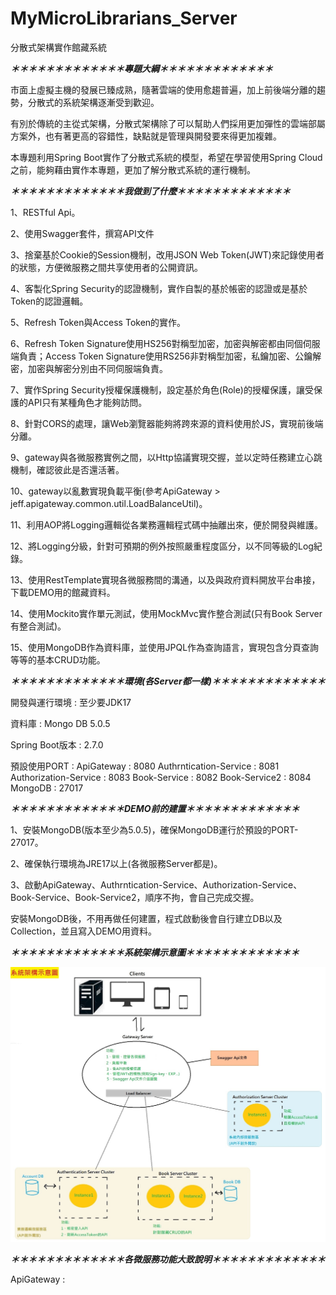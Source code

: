 # MyMicroLibrarians_Server
分散式架構實作館藏系統


***＊＊＊＊＊＊＊＊＊＊＊＊＊專題大綱＊＊＊＊＊＊＊＊＊＊＊＊＊***

市面上虛擬主機的發展已臻成熟，隨著雲端的使用愈趨普遍，加上前後端分離的趨勢，分散式的系統架構逐漸受到歡迎。

有別於傳統的主從式架構，分散式架構除了可以幫助人們採用更加彈性的雲端部屬方案外，也有著更高的容錯性，缺點就是管理與開發要來得更加複雜。

本專題利用Spring Boot實作了分散式系統的模型，希望在學習使用Spring Cloud之前，能夠藉由實作本專題，更加了解分散式系統的運行機制。

***＊＊＊＊＊＊＊＊＊＊＊＊＊我做到了什麼＊＊＊＊＊＊＊＊＊＊＊＊＊***

1、RESTful Api。

2、使用Swagger套件，撰寫API文件

3、捨棄基於Cookie的Session機制，改用JSON Web Token(JWT)來記錄使用者的狀態，方便微服務之間共享使用者的公開資訊。

4、客製化Spring Security的認證機制，實作自製的基於帳密的認證或是基於Token的認證邏輯。

5、Refresh Token與Access Token的實作。

6、Refresh Token Signature使用HS256對稱型加密，加密與解密都由同個伺服端負責；Access Token Signature使用RS256非對稱型加密，私鑰加密、公鑰解密，加密與解密分別由不同伺服端負責。

7、實作Spring Security授權保護機制，設定基於角色(Role)的授權保護，讓受保護的API只有某種角色才能夠訪問。

8、針對CORS的處理，讓Web瀏覽器能夠將跨來源的資料使用於JS，實現前後端分離。

9、gateway與各微服務實例之間，以Http協議實現交握，並以定時任務建立心跳機制，確認彼此是否還活著。

10、gateway以亂數實現負載平衡(參考ApiGateway > jeff.apigateway.common.util.LoadBalanceUtil)。

11、利用AOP將Logging邏輯從各業務邏輯程式碼中抽離出來，便於開發與維護。

12、將Logging分級，針對可預期的例外按照嚴重程度區分，以不同等級的Log紀錄。

13、使用RestTemplate實現各微服務間的溝通，以及與政府資料開放平台串接，下載DEMO用的館藏資料。

14、使用Mockito實作單元測試，使用MockMvc實作整合測試(只有Book Server有整合測試)。

15、使用MongoDB作為資料庫，並使用JPQL作為查詢語言，實現包含分頁查詢等等的基本CRUD功能。


***＊＊＊＊＊＊＊＊＊＊＊＊＊環境(各Server都一樣)＊＊＊＊＊＊＊＊＊＊＊＊＊***

開發與運行環境 : 至少要JDK17

資料庫 : Mongo DB 5.0.5

Spring Boot版本 : 2.7.0
  
預設使用PORT : 
ApiGateway : 8080
Authrntication-Service : 8081
Authorization-Service : 8083
Book-Service : 8082
Book-Service2 : 8084
MongoDB : 27017

***＊＊＊＊＊＊＊＊＊＊＊＊＊DEMO前的建置＊＊＊＊＊＊＊＊＊＊＊＊＊***

1、安裝MongoDB(版本至少為5.0.5)，確保MongoDB運行於預設的PORT-27017。

2、確保執行環境為JRE17以上(各微服務Server都是)。

3、啟動ApiGateway、Authrntication-Service、Authorization-Service、Book-Service、Book-Service2，順序不拘，會自己完成交握。

安裝MongoDB後，不用再做任何建置，程式啟動後會自行建立DB以及Collection，並且寫入DEMO用資料。


***＊＊＊＊＊＊＊＊＊＊＊＊＊系統架構示意圖＊＊＊＊＊＊＊＊＊＊＊＊＊***

![image](https://raw.githubusercontent.com/Jeff33759/MyMicroLibrarians_Server/master/System_Architecture_Diagram.jpg
)

***＊＊＊＊＊＊＊＊＊＊＊＊＊各微服務功能大致說明＊＊＊＊＊＊＊＊＊＊＊＊＊***

ApiGateway : 
